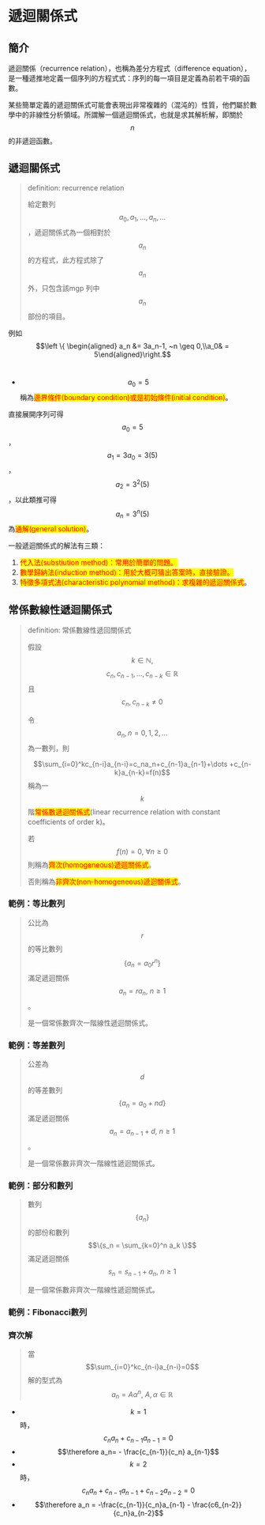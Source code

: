 # 遞迴關係式

## 簡介

遞迴關係（recurrence relation），也稱為差分方程式（difference equation），是一種遞推地定義一個序列的方程式式：序列的每一項目是定義為前若干項的函數。

某些簡單定義的遞迴關係式可能會表現出非常複雜的（混沌的）性質，他們屬於數學中的非線性分析領域。所謂解一個遞迴關係式，也就是求其解析解，即關於$$n$$的非遞迴函數。

## 遞迴關係式

> definition: recurrence relation
>
> 給定數列$$a_0, a_1,\dots, a_n, \dots$$，遞迴關係式為一個相對於$$a_n$$的方程式，此方程式除了$$a_n$$外，只包含該mgp 列中$$a_n$$部份的項目。

例如 $$\left \{ \begin{aligned} a_n &= 3a_n-1, ~n \geq 0,\\a_0& =  5\end{aligned}\right.$$​

* $$a_0=5$$稱為<mark style="color:red;">邊界條件(boundary condition)或是初始條件(initial condition)</mark>。

直接展開序列可得 $$a_0=5$$​， $$a_1=3a_0=3(5)$$，$$a_2=3^2(5)$$，以此類推可得$$a_n=3^n(5)$$為<mark style="color:red;">通解(general solution)</mark>。

一般遞迴關係式的解法有三類：

1. <mark style="color:red;">代入法(substiution method)：常用於簡單的問題。</mark>
2. <mark style="color:red;">數學歸納法(induction method)：用於大概可猜出答案時，直接驗證。</mark>
3. <mark style="color:red;">特徵多項式法(characteristic polynomial method)：求複雜的遞迴關係式</mark>。

## 常係數線性遞迴關係式

> definition: 常係數線性遞回關係式
>
> 假設$$k \in \mathbb{N},$$ $$c_n, c_{n-1}, \dots, c_{n-k} \in \mathbb{R}$$ 且$$c_n, c_{n-k} \neq 0$$
>
> 令$$a_n, n=0,1,2,\dots$$為一數列，則
>
> $$\sum_{i=0}^kc_{n-i}a_{n-i}=c_na_n+c_{n-1}a_{n-1}+\dots +c_{n-k}a_{n-k}=f(n)$$稱為一$$k$$​階<mark style="color:red;">常係數遞迴關係式</mark>(linear recurrence relation with constant coefficients of order k)。
>
> 若$$f(n)=0, ~ \forall n \geq 0$$則稱為<mark style="color:red;">齊次(homogeneous)遞迴關係式</mark>。
>
> 否則稱為<mark style="color:red;">非齊次(non-homogeneous)遞迴關係式</mark>。

### 範例：等比數列

> 公比為$$r$$的等比數列$$\{a_n=a_0 r^n\}$$滿足遞迴關係 $$a_n=r a_{n}, ~ n \geq 1$$ 。
>
> 是一個常係數齊次一階線性遞迴關係式。

### 範例：等差數列

> 公差為$$d$$的等差數列$$\{a_n=a_0 + nd\}$$滿足遞迴關係$$a_n=a_{n-1}+d, ~ n \geq 1$$​。
>
> 是一個常係數非齊次一階線性遞迴關係式。

### 範例：部分和數列

> 數列$$\{a_n\}$$的部份和數列 $$\{s_n = \sum_{k=0}^n a_k \}$$滿足遞迴關係$$s_n = s_{n-1}+a_n, ~ n\geq 1$$
>
> 是一個常係數非齊次一階線性遞迴關係式。

### 範例：Fibonacci數列

### 齊次解

> 當$$\sum_{i=0}^kc_{n-i}a_{n-i}=0$$ 解的型式為$$a_n=A\alpha^n, ~ A, \alpha \in \mathbb{R}$$

* $$k=1$$時，$$c_na_n+c_{n-1}a_{n-1}=0$$
* $$\therefore a_n= - \frac{c_{n-1}}{c_n} a_{n-1}$$
* $$k=2$$時，$$c_na_n+c_{n-1}a_{n-1}+c_{n-2}a_{n-2}=0$$
* $$\therefore a_n = -\frac{c_{n-1}}{c_n}a_{n-1} - \frac{c6_{n-2}}{c_n}a_{n-2}$$
